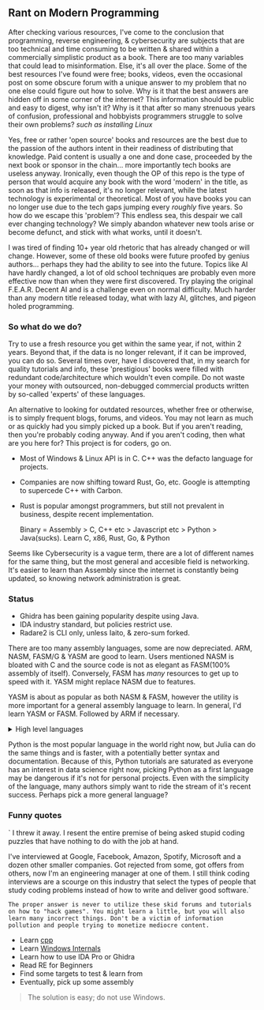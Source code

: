 ## Rant on Modern Programming

After checking various resources, I've come to the conclusion that programming, reverse engineering, & cybersecurity are subjects that are too technical and time consuming to be written & shared within a commercially simplistic product as a book. There are too many variables that could lead to misinformation. Else, it's all over the place. Some of the best resources I've found were free; books, videos, even the occasional post on some obscure forum with a unique answer to my problem that no one else could figure out how to solve. Why is it that the best answers are hidden off in some corner of the internet? This information should be public and easy to digest, why isn't it? Why is it that after so many strenuous years of confusion, professional and hobbyists programmers struggle to solve their own problems? *such as installing Linux*

Yes, free or rather 'open source' books and resources are the best due to the passion of the authors intent in their readiness of distributing that knowledge. Paid content is usually a one and done case, proceeded by the next book or sponsor in the chain... more importantly tech books are useless anyway. Ironically, even though the OP of this repo is the type of person that would acquire any book with the word 'modern' in the title, as soon as that info is released, it's no longer relevant, while the latest technology is experimental or theoretical. Most of you have books you can no longer use due to the tech gaps jumping every *roughly* five years. So how do we escape this 'problem'? This endless sea, this despair we call ever changing technology? We simply abandon whatever new tools arise or become defunct, and stick with what works, until it doesn't.

I was tired of finding 10+ year old rhetoric that has already changed or will change. However, some of these old books were future proofed by genius authors... perhaps they had the ability to see into the future. Topics like AI have hardly changed, a lot of old school techniques are probably even more effective now than when they were first discovered. Try playing the original F.E.A.R. Decent AI and is a challenge even on normal difficulty. Much harder than any modern title released today, what with lazy AI, glitches, and pigeon holed programming. 

### So what do we do?

Try to use a fresh resource you get within the same year, if not, within 2 years. Beyond that, if the data is no longer relevant, if it can be improved, you can do so. Several times over, have I discovered that, in my search for quality tutorials and info, these 'prestigious' books were filled with redundant code/architecture which wouldn't even compile. Do not waste your money with outsourced, non-debugged commercial products written by so-called 'experts' of these languages.

An alternative to looking for outdated resources, whether free or otherwise, is to simply frequent blogs, forums, and videos. You may not learn as much or as quickly had you
simply picked up a book. But if you aren't reading, then you're probably coding anyway. And if you aren't coding, then what are you here for? This project is for coders, go on.

* Most of Windows & Linux API is in C. C++ was the defacto language for projects.
* Companies are now shifting toward Rust, Go, etc. Google is attempting to supercede C++ with Carbon.
* Rust is popular amongst programmers, but still not prevalent in business, despite recent implementation.

  Binary = Assembly > C, C++ etc > Javascript etc > Python > Java(sucks). 
Learn C, x86, Rust, Go, & Python

Seems like Cybersecurity is a vague term, there are a lot of different names for the same thing, but the most general and accesible field is networking. It's easier to learn than Assembly since the internet is constantly being updated, so knowing network administration is great.

### Status

* Ghidra has been gaining popularity despite using Java.
* IDA industry standard, but policies restrict use.
* Radare2 is CLI only, unless Iaito, & zero-sum forked. 

There are too many assembly languages, some are now depreciated.
ARM, NASM, FASM/G & YASM are good to learn. Users mentioned NASM is bloated with C and the source code is not as elegant as FASM(100% assembly of itself).
Conversely, FASM has *many* resources to get up to speed with it. YASM might replace NASM due to features.

YASM is about as popular as both NASM & FASM, however the utility is more important for a
general assembly language to learn. In general, I'd learn YASM or FASM. Followed by ARM if necessary.

<details><summary>High level languages</summary> 

Personal Recommendation:
Learn C, C++, and Python, then [Rust](https://github.com/anshulrgoyal/rust-web-developer-roadmap)/[Go](https://roadmap.sh/golang)

You'll need C and C++ for legacy hardware, games, and Windows stuff.
Python is just good to have. Rust is convienent, powerful, it might replace C/C++
'Go' for the same reasons, it's another modern language to know that may transition over into Carbon's release.

Go is easier to learn than Rust due to simplicity, but it 
also has similiar effectiveness to Rust and C. (Meaning it's faster than
Python). </details>

Python is the most popular language in the world right now, but Julia can do the same things and is faster, with a potentially better syntax and documentation.
Because of this, Python tutorials are saturated as everyone has an interest in data science right now, picking Python as a first language may be dangerous if it's 
not for personal projects. Even with the simplicity of the language, many authors simply want to ride the stream of it's recent success. Perhaps pick a more general language?

### Funny quotes

` I threw it away. I resent the entire premise of being asked stupid coding puzzles that have nothing to do with the job at hand.

I've interviewed at Google, Facebook, Amazon, Spotify, Microsoft and a dozen other smaller companies. Got rejected from some, got offers from others, now I'm an engineering manager at one of them. I still think coding interviews are a scourge on this industry that select the types of people that study coding problems instead of how to write and deliver good software.`

``` The proper answer is never to utilize these skid forums and tutorials on how to "hack games". You might learn a little, but you will also learn many incorrect things. Don't be a victim of information pollution and people trying to monetize mediocre content. ```

  * Learn [cpp](https://www.learncpp.com/)
  * Learn [Windows Internals](https://www.amazon.com/Windows-Kernel-Programming-Pavel-Yosifovich/dp/B0BW2X91L2/)
  * Learn how to use IDA Pro or Ghidra
  * Read RE for Beginners
  * Find some targets to test & learn from
  * Eventually, pick up some assembly 

> The solution is easy; do not use Windows. 
